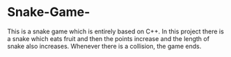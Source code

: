 # Snake-Game-
This is a snake game which is entirely based on C++. 
In this project there is a snake which eats fruit and then the points increase and the length of snake also increases. Whenever there is a collision, the game ends. 
